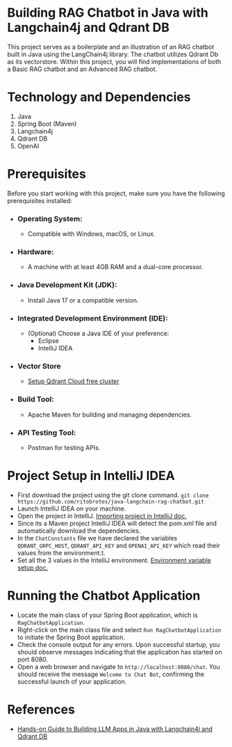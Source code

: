 # Building RAG Chatbot in Java with Langchain4j and Qdrant DB
This project serves as a boilerplate and an illustration of an RAG chatbot built in Java using the LangChain4j library. 
The chatbot utilizes Qdrant Db as its vectorstore. 
Within this project, you will find implementations of both a Basic RAG chatbot and an Advanced RAG chatbot.

# Technology and Dependencies
1. Java
2. Spring Boot (Maven)
3. Langchain4j
4. Qdrant DB
5. OpenAI

# Prerequisites
Before you start working with this project, make sure you have the following prerequisites installed:

- ### Operating System:
    - Compatible with Windows, macOS, or Linux.

- ### Hardware:
    - A machine with at least 4GB RAM and a dual-core processor.

- ### Java Development Kit (JDK):
    - Install Java 17 or a compatible version.

- ### Integrated Development Environment (IDE):
     - (Optional) Choose a Java IDE of your preference:
       - Eclipse 
       - IntelliJ IDEA

- ### Vector Store
  - [Setup Qdrant Cloud free cluster](https://qdrant.tech/documentation/cloud/quickstart-cloud/) 

- ### Build Tool:
    - Apache Maven for building and managing dependencies.

- ### API Testing Tool:
    - Postman for testing APIs.


# Project Setup in IntelliJ IDEA
- First download the project using the git clone command. `git clone https://github.com/ritobrotos/java-langchain-rag-chatbot.git`
- Launch IntelliJ IDEA on your machine.
- Open the project in IntelliJ. [Importing project in IntelliJ doc.](https://www.jetbrains.com/help/idea/maven-support.html#maven_import_project_start)
- Since its a Maven project IntelliJ IDEA will detect the pom.xml file and automatically download the dependencies.
- In the `ChatConstants` file we have declared the variables `QDRANT_GRPC_HOST`, `QDRANT_API_KEY` and `OPENAI_API_KEY` which read their values from the environment.t.
- Set all the 3 values in the IntelliJ environment. [Environment variable setup doc.](https://education.launchcode.org/gis-devops/configurations/02-environment-variables-intellij/index.html)

# Running the Chatbot Application
- Locate the main class of your Spring Boot application, which is `RagChatbotApplication`.
- Right-click on the main class file and select `Run RagChatbotApplication` to initiate the Spring Boot application.
- Check the console output for any errors. Upon successful startup, you should observe messages indicating that the application has started on port 8080.
- Open a web browser and navigate to `http://localhost:8080/chat`. You should receive the message `Welcome to Chat Bot`, confirming the successful launch of your application.

# References
- [Hands-on Guide to Building LLM Apps in Java with Langchain4j and Qdrant DB](https://rito.hashnode.dev/hands-on-guide-to-building-llm-apps-in-java-with-langchain4j-and-qdrant-db)